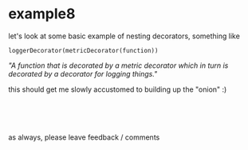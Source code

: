 # example8

let's look at some basic example of nesting decorators, something like

```
loggerDecorator(metricDecorator(function))
```
_"A function that is decorated by a metric decorator which in turn is decorated by a decorator for logging things."_

this should get me slowly accustomed to building up the "onion" :)

<br>
<br>
<br>

as always, please leave feedback / comments 
